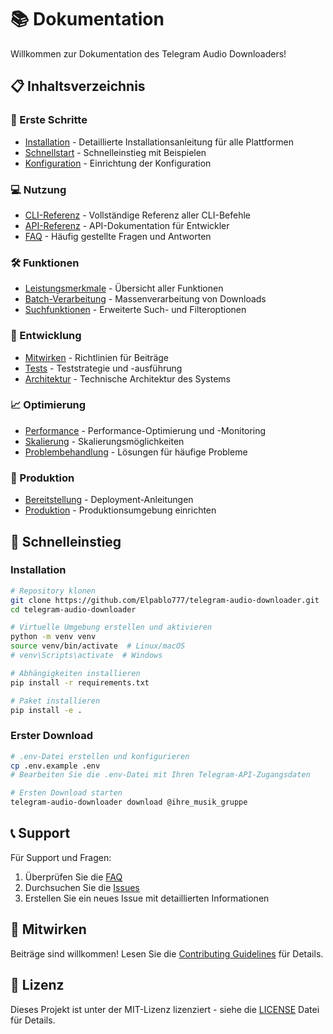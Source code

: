 # 📚 Dokumentation

Willkommen zur Dokumentation des Telegram Audio Downloaders!

## 📋 Inhaltsverzeichnis

### 🚀 Erste Schritte
- [Installation](INSTALLATION.md) - Detaillierte Installationsanleitung für alle Plattformen
- [Schnellstart](../README.md#⚡-quick-start) - Schnelleinstieg mit Beispielen
- [Konfiguration](configuration.md) - Einrichtung der Konfiguration

### 💻 Nutzung
- [CLI-Referenz](CLI_REFERENCE_WIKI.md) - Vollständige Referenz aller CLI-Befehle
- [API-Referenz](API_REFERENCE.md) - API-Dokumentation für Entwickler
- [FAQ](FAQ.md) - Häufig gestellte Fragen und Antworten

### 🛠️ Funktionen
- [Leistungsmerkmale](../README.md#-features) - Übersicht aller Funktionen
- [Batch-Verarbeitung](../README.md#batch-verarbeitung) - Massenverarbeitung von Downloads
- [Suchfunktionen](../README.md#such--filter-system) - Erweiterte Such- und Filteroptionen

### 🧪 Entwicklung
- [Mitwirken](../CONTRIBUTING.md) - Richtlinien für Beiträge
- [Tests](TEST_STRATEGY.md) - Teststrategie und -ausführung
- [Architektur](ARCHITECTURE.md) - Technische Architektur des Systems

### 📈 Optimierung
- [Performance](PERFORMANCE.md) - Performance-Optimierung und -Monitoring
- [Skalierung](SCALING.md) - Skalierungsmöglichkeiten
- [Problembehandlung](TROUBLESHOOTING.md) - Lösungen für häufige Probleme

### 🏢 Produktion
- [Bereitstellung](DEPLOYMENT.md) - Deployment-Anleitungen
- [Produktion](PRODUCTION.md) - Produktionsumgebung einrichten

## 🎯 Schnelleinstieg

### Installation
```bash
# Repository klonen
git clone https://github.com/Elpablo777/telegram-audio-downloader.git
cd telegram-audio-downloader

# Virtuelle Umgebung erstellen und aktivieren
python -m venv venv
source venv/bin/activate  # Linux/macOS
# venv\Scripts\activate  # Windows

# Abhängigkeiten installieren
pip install -r requirements.txt

# Paket installieren
pip install -e .
```

### Erster Download
```bash
# .env-Datei erstellen und konfigurieren
cp .env.example .env
# Bearbeiten Sie die .env-Datei mit Ihren Telegram-API-Zugangsdaten

# Ersten Download starten
telegram-audio-downloader download @ihre_musik_gruppe
```

## 📞 Support

Für Support und Fragen:
1. Überprüfen Sie die [FAQ](FAQ.md)
2. Durchsuchen Sie die [Issues](https://github.com/Elpablo777/telegram-audio-downloader/issues)
3. Erstellen Sie ein neues Issue mit detaillierten Informationen

## 🤝 Mitwirken

Beiträge sind willkommen! Lesen Sie die [Contributing Guidelines](../CONTRIBUTING.md) für Details.

## 📄 Lizenz

Dieses Projekt ist unter der MIT-Lizenz lizenziert - siehe die [LICENSE](../LICENSE) Datei für Details.
